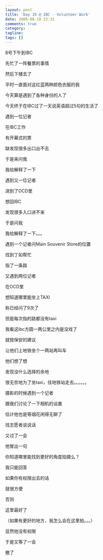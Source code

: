 ```yaml
---
layout: post
title: 'Day 19 @ IBC - Volunteer Work'
date: 2008-08-10 23:32
comments: true
category:
tagline:
tags: []
---
```


8号下午到IBC

先忙了一阵餐票的事情

然后下楼去了

平时一直面对这红蓝两种颜色衣服的我

今天算是遇到了各种身份的人了

今天终于在IBC过了一天说英语超过5句的生活了

遇到一位记者

在IBC工作

有开幕式的票

缺发现很多出口出不去

于是来问我

我给解释了一下

遇到又一位记者

进到了OCD里

想回IBC

发现很多入口进不来

于是问我

我给解释了一下。。。

遇到一个记者问Main Souvenir Store的位置

找到丁如帮忙

指了一条路

又遇到两位记者

在OCD里

想知道哪里能坐上TAXI

称已经问了9次了

但是每次指的路都没有taxi

我看这ibc方圆一两公里之内是没戏了

就按保安的建议

让他们上地铁坐个一两站再叫车

他们想了想

发现没什么选择的余地

很无奈地为了坐taxi，往地铁站走去。。。。。。

摄影的时候遇到一个记者

跟我们讨论了一下相机的设置

估计他也是等烟花闲得无聊了

找志愿者说说话

又过了一会

他冒出一句

你知道哪里能找到更好的角度拍摄么？

我只能回答

如果你有权限出去的话

就很方便

否则

这里最好了

（如果有更好的地方，我怎么会在这里拍。。。）

显然他没有权限

于是又等了一会

撤了
